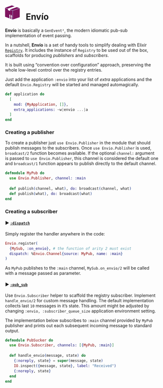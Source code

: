 # ![Envío Logo](https://github.com/am-kantox/envio/blob/master/stuff/logo-48x48.png?raw=true)   Envío

**Envío** is basically a `GenEvent²`, the modern idiomatic pub-sub
implementation of event passing.

In a nutshell, **Envío** is a set of handy tools to simplify dealing with Elixir
[`Registry`](https://hexdocs.pm/elixir/master/Registry.html). It includes
the instance of `Registry` to be used out of the box, scaffolds for
producing _publishers_ and _subscribers_.

It is built using “convention over configuration” approach, preserving the whole
low-level control over the registry entries.

Just add the application `:envio` into your list of _extra_ applications
and the default `Envio.Registry` will be started and managed automagically.

```elixir
def application do
  [
    mod: {MyApplication, []},
    extra_applications: ~w|envio ...|a
  ]
end
```

### Creating a publisher

To create a publisher just `use Envio.Publisher` in the module that should
publish messages to the subscribers. Once `use Envio.Publisher` is used,
`broadcast/2` function becomes available. If the optional `channel:`
argument is passed to `use Envio.Publisher`, this channel is considered
the default one and `broadcast/1` function appears to publish directly
to the default channel.

```elixir
defmodule MyPub do
  use Envio.Publisher, channel: :main

  def publish(channel, what), do: broadcast(channel, what)
  def publish(what), do: broadcast(what)
end
```

### Creating a subscriber

#### ▶ [`:dispatch`](https://hexdocs.pm/elixir/master/Registry.html#module-using-as-a-dispatcher)

Simply register the handler anywhere in the code:

```elixir
Envio.register(
  {MySub, :on_envio}, # the function of arity 2 must exist
  dispatch: %Envio.Channel{source: MyPub, name: :main}
)
```

As `MyPub` publishes to the `:main` channel, `MySub.on_envio/2` will
be called with a message passed as parameter.

#### ▶ [`:pub_sub`](https://hexdocs.pm/elixir/master/Registry.html#module-using-as-a-pubsub)

Use `Envio.Subscriber` helper to scaffold the registry subscriber. Implement
`handle_envio/2` for custom message handling. The default implementation
collects last `10` messages in it’s state. This amount might be adjusted by
changing `:envio, :subscriber_queue_size` application environment setting.

The implementation below subscribes to `:main` channel provided by `MyPub`
publisher and prints out each subsequent incoming message to standard output.

```elixir
defmodule PubSucker do
  use Envio.Subscriber, channels: [{MyPub, :main}]

  def handle_envio(message, state) do
    {:noreply, state} = super(message, state)
    IO.inspect({message, state}, label: "Received")
    {:noreply, state}
  end
end
```
